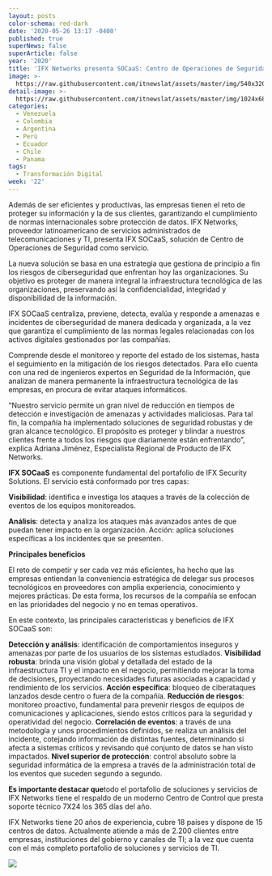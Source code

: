 ```yaml
---
layout: posts
color-schema: red-dark
date: '2020-05-26 13:17 -0400'
published: true
superNews: false
superArticle: false
year: '2020'
title: 'IFX Networks presenta SOCaaS: Centro de Operaciones de Seguridad como Servicio'
image: >-
  https://raw.githubusercontent.com/itnewslat/assets/master/img/540x320/Servicios-Remotos-p.jpg
detail-image: >-
  https://raw.githubusercontent.com/itnewslat/assets/master/img/1024x680/Servicios-Remotos-g.jpg
categories:
  - Venezuela
  - Colombia
  - Argentina
  - Perú
  - Ecuador
  - Chile
  - Panama
tags:
  - Transformación Digital
week: '22'
---
```

Además de ser eficientes y productivas, las empresas tienen el reto de proteger su información y la de sus clientes, garantizando el cumplimiento de normas internacionales sobre protección de datos.
IFX Networks, proveedor latinoamericano de servicios administrados de telecomunicaciones y TI,  presenta IFX SOCaaS, solución de Centro de Operaciones de Seguridad como servicio.

La nueva solución se basa en una estrategia que gestiona de principio a fin los riesgos de ciberseguridad que enfrentan hoy las organizaciones. Su objetivo es proteger de manera integral la infraestructura tecnológica de las organizaciones, preservando así la confidencialidad, integridad y disponibilidad de la información. 

IFX SOCaaS centraliza, previene, detecta, evalúa y responde a amenazas e incidentes de ciberseguridad de manera dedicada y organizada, a la vez que garantiza el cumplimiento de las normas legales relacionadas con los activos digitales gestionados por las compañías.

Comprende desde el monitoreo y reporte del estado de los sistemas, hasta el seguimiento en la mitigación de los riesgos detectados. Para ello cuenta con una red de ingenieros expertos en Seguridad de la Información, que analizan de manera permanente la infraestructura tecnológica de las empresas, en procura de evitar ataques informáticos.

“Nuestro servicio permite un gran nivel de reducción en tiempos de detección e investigación de amenazas y actividades maliciosas. Para tal fin, la compañía ha implementado soluciones de seguridad robustas y de gran alcance tecnológico. El propósito es proteger y blindar a nuestros clientes frente a todos los riesgos que diariamente están enfrentando”, explica Adriana Jiménez, Especialista Regional de Producto de IFX Networks.

**IFX SOCaaS** es componente fundamental del portafolio de IFX Security Solutions. El servicio está conformado por tres capas: 

**Visibilidad**: identifica e investiga los ataques a través de la colección de eventos de los equipos monitoreados.

**Análisis**: detecta y analiza los ataques más avanzados antes de que puedan tener impacto en la organización. 
Acción: aplica soluciones específicas a los incidentes que se presenten.

**Principales beneficios**

El reto de competir y ser cada vez más eficientes, ha hecho que las empresas entiendan la conveniencia estratégica de delegar sus procesos tecnológicos en proveedores con amplia experiencia, conocimiento y mejores prácticas. De esta forma, los recursos de la compañía se enfocan en las prioridades del negocio y no en temas operativos.

En este contexto, las principales características y beneficios de IFX SOCaaS son:

**Detección y análisis**: identificación de comportamientos inseguros y amenazas por parte de los usuarios de los sistemas estudiados.
**Visibilidad robusta**: brinda una visión global y detallada del estado de la infraestructura TI y el impacto en el negocio, permitiendo mejorar la toma de decisiones, proyectando necesidades futuras asociadas a capacidad y rendimiento de los servicios.
**Acción específica**: bloqueo de ciberataques lanzados desde centro o fuera de la compañía.
**Reducción de riesgos**: monitoreo proactivo, fundamental para prevenir riesgos de equipos de comunicaciones y aplicaciones, siendo estos críticos para la seguridad y operatividad del negocio.
**Correlación de eventos**: a través de una metodología y unos procedimientos definidos, se realiza un análisis del incidente, cotejando información de distintas fuentes, determinando si afecta a sistemas críticos y revisando qué conjunto de datos se han visto impactados.
**Nivel superior de protección**: control absoluto sobre la seguridad informática de la empresa a través de la administración total de los eventos que suceden segundo a segundo. 

**Es importante destacar que**todo el portafolio de soluciones y servicios de IFX Networks tiene el respaldo de un moderno Centro de Control que presta soporte técnico 7X24 los 365 días del año.

IFX Networks tiene 20 años de experiencia, cubre 18 países y dispone de 15 centros de datos. Actualmente atiende a más de 2.200 clientes entre empresas, instituciones del gobierno y canales de TI; a la vez que cuenta con el más completo portafolio de soluciones y servicios de TI.

<img src="https://tracker.metricool.com/c3po.jpg?hash=56f88a41e39ab42c063cc51676587a04"/>